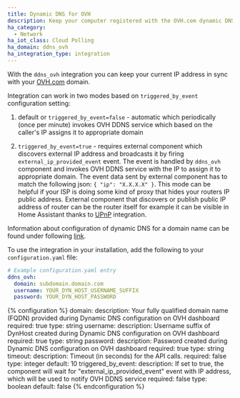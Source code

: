 ```yaml
---
title: Dynamic DNS for OVH
description: Keep your computer registered with the OVH.com dynamic DNS.
ha_category:
  - Network
ha_iot_class: Cloud Polling
ha_domain: ddns_ovh
ha_integration_type: integration
---
```


With the `ddns_ovh` integration you can keep your current IP address in sync with your [OVH.com](https://www.ovh.com) domain.  

Integration can work in two modes based on `triggered_by_event` configuration setting:

1. default or `triggered_by_event=false` - automatic which periodically (once per minute) invokes OVH DDNS service which based on the caller's IP assigns it to appropriate domain

2. `triggered_by_event=true` - requires external component which discovers external IP address and broadcasts it by firing `external_ip_provided_event` event. The event is handled by `ddns_ovh` component and invokes OVH DDNS service with the IP to assign it to appropriate domain. The event data sent by external component has to match the following json: `{ "ip": "X.X.X.X" }`. This mode can be helpful if your ISP is doing some kind of proxy that hides your routers IP public address. External component that discovers or publish public IP address of router can be the router itself for example it can be visible in Home Assistant thanks to [UPnP](/integrations/upnp) integration.

Information about configuration of dynamic DNS for a domain name can be found under following [link](https://docs.ovh.com/ie/en/domains/hosting_dynhost/).

To use the integration in your installation, add the following to your `configuration.yaml` file:

```yaml
# Example configuration.yaml entry
ddns_ovh:
  domain: subdomain.domain.com
  username: YOUR_DYN_HOST_USERNAME_SUFFIX
  password: YOUR_DYN_HOST_PASSWORD
```

{% configuration %}
  domain:
    description: Your fully qualified domain name (FQDN) provided during Dynamic DNS configuration on OVH dashboard
    required: true
    type: string
  username:
    description: Username suffix of DynHost created during Dynamic DNS configuration on OVH dashboard
    required: true
    type: string
  password:
    description: Password created during Dynamic DNS configuration on OVH dashboard
    required: true
    type: string
  timeout:
    description: Timeout (in seconds) for the API calls.
    required: false
    type: integer
    default: 10
  triggered_by_event:
    description: If set to true, the component will wait for "external_ip_provided_event" event with IP address, which will be used to notify OVH DDNS service
    required: false
    type: boolean
    default: false
{% endconfiguration %}
